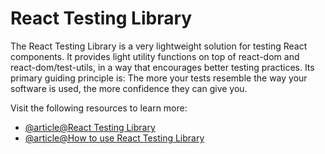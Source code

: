 # React Testing Library

The React Testing Library is a very lightweight solution for testing React components. It provides light utility functions on top of react-dom and react-dom/test-utils, in a way that encourages better testing practices. Its primary guiding principle is: The more your tests resemble the way your software is used, the more confidence they can give you.

Visit the following resources to learn more:

- [@article@React Testing Library](https://testing-library.com/docs/react-testing-library/intro/)
- [@article@How to use React Testing Library](https://www.robinwieruch.de/react-testing-library/)
